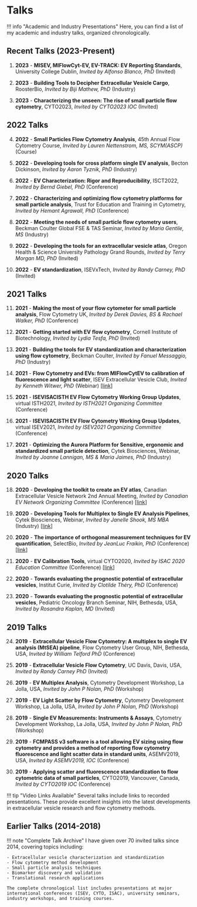# Talks

!!! info "Academic and Industry Presentations"
    Here, you can find a list of my academic and industry talks, organized chronologically.

## Recent Talks (2023-Present)

1. **2023** - **MISEV, MIFlowCyt-EV, EV-TRACK: EV Reporting Standards**, University College Dublin, *Invited by Alfonso Blanco, PhD* (Invited)

2. **2023** - **Building Tools to Decipher Extracellular Vesicle Cargo**, RoosterBio, *Invited by Biji Mathew, PhD* (Industry)

3. **2023** - **Characterizing the unseen: The rise of small particle flow cytometry**, CYTO2023, *Invited by CYTO2023 IOC* (Invited)

## 2022 Talks

4. **2022** - **Small Particles Flow Cytometry Analysis**, 45th Annual Flow Cytometry Course, *Invited by Lauren Nettenstrom, MS, SC​YM(ASCP)* (Course)

5. **2022** - **Developing tools for cross platform single EV analysis**, Becton Dickinson, *Invited by Aaron Tyznik, PhD* (Industry)

6. **2022** - **EV Characterization: Rigor and Reproducibility**, ISCT2022, *Invited by Bernd Giebel, PhD* (Conference)

7. **2022** - **Characterizing and optimizing flow cytometry platforms for small particle analysis**, Trust for Education and Training in Cytometry, *Invited by Hemant Agrawall, PhD* (Conference)

8. **2022** - **Meeting the needs of small particle flow cytometry users**, Beckman Coulter Global FSE & TAS Seminar, *Invited by Maria Gentile, MS* (Industry)

9. **2022** - **Developing the tools for an extracellular vesicle atlas**, Oregon Health & Science University Pathology Grand Rounds, *Invited by Terry Morgan MD, PhD* (Invited)

10. **2022** - **EV standardization**, ISEVxTech, *Invited by Randy Carney, PhD* (Invited)

## 2021 Talks

11. **2021** - **Making the most of your flow cytometer for small particle analysis**, Flow Cytometry UK, *Invited by Derek Davies, BS & Rachael Walker, PhD* (Conference)

12. **2021** - **Getting started with EV flow cytometry**, Cornell Institute of Biotechnology, *Invited by Lydia Tesfa, PhD* (Invited)

13. **2021** - **Building the tools for EV standardization and characterization using flow cytometry**, Beckman Coulter, *Invited by Fanuel Messaggio, PhD* (Industry)

14. **2021** - **Flow Cytometry and EVs: from MIFlowCytEV to calibration of fluorescence and light scatter**, ISEV Extracellular Vesicle Club, *Invited by Kenneth Witwer, PhD* (Webinar) [[link](https://www.youtube.com/watch?v=ghub6emZDAA&t=1s)]

15. **2021** - **ISEVISACISTH EV Flow Cytometry Working Group Updates**, virtual ISTH2021, *Invited by ISTH2021 Organizing Committee* (Conference)

16. **2021** - **ISEVISACISTH EV Flow Cytometry Working Group Updates**, virtual ISEV2021, *Invited by ISEV2021 Organizing Committee* (Conference)

17. **2021** - **Optimizing the Aurora Platform for Sensitive, ergonomic and standardized small particle detection**, Cytek Biosciences, Webinar, *Invited by Joanne Lannigan, MS & Maria Jaimes, PhD* (Industry)

## 2020 Talks

18. **2020** - **Developing the toolkit to create an EV atlas**, Canadian Extracellular Vesicle Network 2nd Annual Meeting, *Invited by Canadian EV Network Organizing Committee* (Conference) [[link](https://youtu.be/anmZHRHPDmE?t=318)]

19. **2020** - **Developing Tools for Multiplex to Single EV Analysis Pipelines**, Cytek Biosciences, Webinar, *Invited by Janelle Shook, MS MBA* (Industry) [[link](https://youtu.be/YxocaA74Wfw)]

20. **2020** - **The importance of orthogonal measurement techniques for EV quantification**, SelectBio, *Invited by JeanLuc Fraikin, PhD* (Conference) [[link](https://youtu.be/w1Pttexc20o)]

21. **2020** - **EV Calibration Tools**, virtual CYTO2020, *Invited by ISAC 2020 Education Committee* (Conference) [[link](https://youtu.be/mKA9dB_g19M)]

22. **2020** - **Towards evaluating the prognostic potential of extracellular vesicles**, Institut Curie, *Invited by Clotilde Théry, PhD* (Conference)

23. **2020** - **Towards evaluating the prognostic potential of extracellular vesicles**, Pediatric Oncology Branch Seminar, NIH, Bethesda, USA, *Invited by Rosandra Kaplan, MD* (Invited)

## 2019 Talks

24. **2019** - **Extracellular Vesicle Flow Cytometry: A multiplex to single EV analysis (MtSEA) pipeline**, Flow Cytometry User Group, NIH, Bethesda, USA, *Invited by William Telford PhD* (Conference)

25. **2019** - **Extracellular Vesicle Flow Cytometry**, UC Davis, Davis, USA, *Invited by Randy Carney PhD* (Invited)

26. **2019** - **EV Multiplex Analysis**, Cytometry Development Workshop, La Jolla, USA, *Invited by John P Nolan, PhD* (Workshop)

27. **2019** - **EV Light Scatter by Flow Cytometry**, Cytometry Development Workshop, La Jolla, USA, *Invited by John P Nolan, PhD* (Workshop)

28. **2019** - **Single EV Measurements: Instruments & Assays**, Cytometry Development Workshop, La Jolla, USA, *Invited by John P Nolan, PhD* (Workshop)

29. **2019** - **FCMPASS v3 software is a tool allowing EV sizing using flow cytometry and provides a method of reporting flow cytometry fluorescence and light scatter data in standard units**, ASEMV2019, USA, *Invited by ASEMV2019, IOC* (Conference)

30. **2019** - **Applying scatter and fluorescence standardization to flow cytometric data of small particles**, CYTO2019, Vancouver, Canada, *Invited by CYTO2019 IOC* (Conference)

!!! tip "Video Links Available"
    Several talks include links to recorded presentations. These provide excellent insights into the latest developments in extracellular vesicle research and flow cytometry methods.

## Earlier Talks (2014-2018)

!!! note "Complete Talk Archive"
    I have given over 70 invited talks since 2014, covering topics including:
    
    - Extracellular vesicle characterization and standardization
    - Flow cytometry method development
    - Small particle analysis techniques
    - Biomarker discovery and validation
    - Translational research applications
    
    The complete chronological list includes presentations at major international conferences (ISEV, CYTO, ISAC), university seminars, industry workshops, and training courses.
